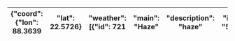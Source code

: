 | {"coord": {"lon": 88.3639   |  "lat": 22.5726}   |  "weather": [{"id": 721   |  "main": "Haze"   |  "description": "haze"   |  "icon": "50n"}]   |  "base": "stations"   |  "main": {"temp": 23.96   |  "feels_like": 24.21   |  "temp_min": 23.96   |  "temp_max": 23.96   |  "pressure": 1013   |  "humidity": 69   |  "sea_level": 1013   |  "grnd_level": 1012}   |  "visibility": 2400   |  "wind": {"speed": 0   |  "deg": 0}   |  "clouds": {"all": 2}   |  "dt": 1731604895   |  "sys": {"type": 1   |  "id": 9114   |  "country": "IN"   |  "sunrise": 1731543530   |  "sunset": 1731583401}   |  "timezone": 19800   |  "id": 1275004   |  "name": "Kolkata"   |  "cod": 200}   |
|-----------------------------|--------------------|---------------------------|-------------------|--------------------------|--------------------|-----------------------|---------------------------|------------------------|----------------------|----------------------|---------------------|-------------------|----------------------|------------------------|-----------------------|------------------------|--------------|-------------------------|---------------------|----------------------|---------------|--------------------|--------------------------|--------------------------|----------------------|------------------|----------------------|----------------|